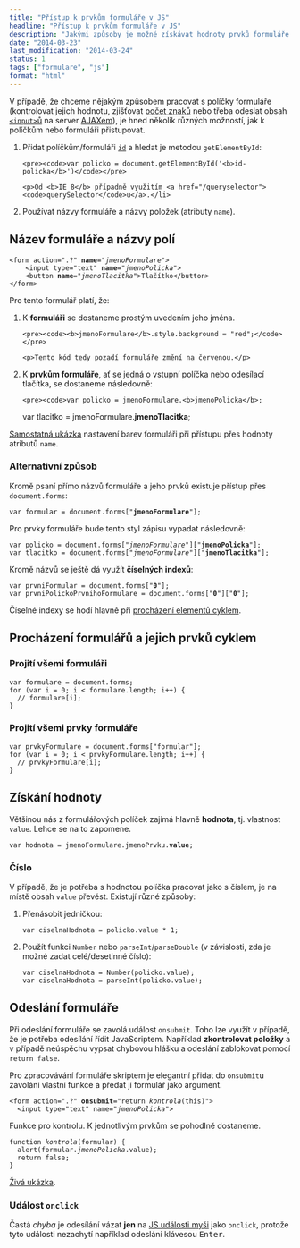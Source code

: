 ```yaml
---
title: "Přístup k prvkům formuláře v JS"
headline: "Přístup k prvkům formuláře v JS"
description: "Jakými způsoby je možné získávat hodnoty prvků formuláře v JavaScriptu."
date: "2014-03-23"
last_modification: "2014-03-24"
status: 1
tags: ["formulare", "js"]
format: "html"
---
```


<p>
  V případě, že chceme nějakým způsobem pracovat s políčky formuláře (kontrolovat jejich hodnotu, zjišťovat <a href="/pocet-znaku">počet znaků</a> nebo třeba odeslat obsah <a href="/input"><code>&lt;input></code>ů</a> na server <a href="/ajax">AJAXem</a>), je hned několik různých možností, jak k políčkům nebo formuláři přistupovat.
</p>

<ol>
  <li>
    <p>
      Přidat políčkům/formuláři <a href="/id-class"><code>id</code></a> a hledat je metodou <code>getElementById</code>:
    </p>
    
    <pre><code>var policko = document.getElementById('<b>id-policka</b>')</code></pre>
    
    <p>Od <b>IE 8</b> případně využitím <a href="/queryselector"><code>querySelector</code>u</a>.</li>
  
  <li>Používat názvy formuláře a názvy položek (atributy <code>name</code>).</li>
</ol>

<h2 id="nazvy">Název formuláře a názvy polí</h2>

<pre><code>&lt;form action=".?" <b>name</b>="<i>jmenoFormulare</i>">
    &lt;input type="text" <b>name</b>="<i>jmenoPolicka</i>">
    &lt;button <b>name</b>="<i>jmenoTlacitka</i>">Tlačítko&lt;/button>
&lt;/form></code></pre>

<p>Pro tento formulář platí, že:</p>

<ol>
  <li>
    <p>K <b>formuláři</b> se dostaneme prostým uvedením jeho jména.</p>
    
    <pre><code><b>jmenoFormulare</b>.style.background = "red";</code></pre>
    
    <p>Tento kód tedy pozadí formuláře změní na červenou.</p>
  </li>
  <li>
    <p>K <b>prvkům formuláře</b>, ať se jedná o vstupní políčka nebo odesílací tlačítka, se dostaneme následovně:</p>
    
    <pre><code>var policko = jmenoFormulare.<b>jmenoPolicka</b>;
var tlacitko = jmenoFormulare.<b>jmenoTlacitka</b>;</code></pre>
  </li>
</ol>

<p><a href="https://kod.djpw.cz/omcb">Samostatná ukázka</a> nastavení barev formuláři při přístupu přes hodnoty atributů <code>name</code>.</p>

<h3 id="jiny-zpusob">Alternativní způsob</h3>

<p>Kromě psaní přímo názvů formuláře a jeho prvků existuje přístup přes <code>document.forms</code>:</p>

<pre><code>var formular = document.forms["<b>jmenoFormulare</b>"];</code></pre>

<p>Pro prvky formuláře bude tento styl zápisu vypadat následovně:</p>

<pre><code>var policko = document.forms["<i>jmenoFormulare</i>"]["<b>jmenoPolicka</b>"];
var tlacitko = document.forms["<i>jmenoFormulare</i>"]["<b>jmenoTlacitka</b>"];</code></pre>

<p>Kromě názvů se ještě dá využít <b>číselných indexů</b>:</p>

<pre><code>var prvniFormular = document.forms["<b>0</b>"];
var prvniPolickoPrvnihoFormulare = document.forms["<b>0</b>"]["<b>0</b>"];</code></pre>

<p>Číselné indexy se hodí hlavně při <a href="/js-cykly">procházení elementů cyklem</a>.</p>

<h2 id="prochazeni-cyklem">Procházení formulářů a jejich prvků cyklem</h2>

<h3 id="vsechny-formulare">Projití všemi formuláři</h3>
<pre><code>var formulare = document.forms;
for (var i = 0; i &lt; formulare.length; i++) {
  // formulare[i];
}</code></pre>

<h3 id="vsechny-prvky">Projití všemi prvky formuláře</h3>

<pre><code>var prvkyFormulare = document.forms["formular"];
for (var i = 0; i &lt; prvkyFormulare.length; i++) {
  // prvkyFormulare[i];
}</code></pre>

<h2 id="value">Získání hodnoty</h2>

<p>Většinou nás z formulářových políček zajímá hlavně <b>hodnota</b>, tj. vlastnost <code>value</code>. Lehce se na to zapomene.</p>

<pre><code>var hodnota = jmenoFormulare.jmenoPrvku.<b>value</b>;</code></pre>

<h3 id="cislo">Číslo</h3>

<p>V případě, že je potřeba s hodnotou políčka pracovat jako s číslem, je na místě obsah <code>value</code> převést. Existují různé způsoby:</p>

<ol>
  <li>Přenásobit jedničkou:
  <pre><code>var ciselnaHodnota = policko.value * 1;</code></pre></li>
  
  <li>Použít funkci <code>Number</code> nebo <code>parseInt</code>/<code>parseDouble</code> (v závislosti, zda je možné zadat celé/desetinné číslo):
  <pre><code>var ciselnaHodnota = Number(policko.value);
var ciselnaHodnota = parseInt(policko.value);</code></pre>
  </li>
</ol>

<h2 id="odeslani">Odeslání formuláře</h2>

<p>Při odeslání formuláře se zavolá událost <code>onsubmit</code>. Toho lze využít v případě, že je potřeba odesílání řídit JavaScriptem. Například <b>zkontrolovat položky</b> a v případě neúspěchu vypsat chybovou hlášku a odeslání zablokovat pomocí <code>return false</code>.</p>

<p>Pro zpracovávání formuláře skriptem je elegantní přidat do <code>onsubmit</code>u zavolání vlastní funkce a předat jí formulář jako argument.</p>

<pre><code>&lt;form action=".?" <b>onsubmit</b>="return <i>kontrola</i>(this)">
  &lt;input type="text" name="<i>jmenoPolicka</i>"></code></pre>

<p>Funkce pro kontrolu. K jednotlivým prvkům se pohodlně dostaneme.</p>

<pre><code>function <i>kontrola</i>(formular) {
  alert(formular.<i>jmenoPolicka</i>.value);
  return false;
}</code></pre>


<p><a href="https://kod.djpw.cz/ancb">Živá ukázka</a>.</p>

<h3 id="onclick">Událost <code>onclick</code></h3>

<p>Častá <i>chyba</i> je odesílání vázat <b>jen</b> na <a href="/udalosti-mysi">JS události myši</a> jako <code>onclick</code>, protože tyto události nezachytí například odeslání klávesou <kbd>Enter</kbd>.</p>